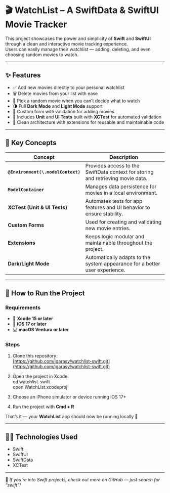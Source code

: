 # 🎬 WatchList – A SwiftData & SwiftUI Movie Tracker

This project showcases the power and simplicity of **Swift** and **SwiftUI** through a clean and interactive movie tracking experience.  
Users can easily manage their watchlist — adding, deleting, and even choosing random movies to watch.

---

## ✨ Features
- ✅ Add new movies directly to your personal watchlist  
- 🗑️ Delete movies from your list with ease  
- 🎲 Pick a random movie when you can’t decide what to watch  
- 🌗 Full **Dark Mode** and **Light Mode** support  
- 🧩 Custom form with validation for adding movies  
- 🧪 Includes **Unit** and **UI Tests** built with **XCTest** for automated validation  
- 🧼 Clean architecture with extensions for reusable and maintainable code  

---

## 🧠 Key Concepts

| Concept | Description |
|----------|-------------|
| **`@Environment(\.modelContext)`** | Provides access to the SwiftData context for storing and retrieving movie data. |
| **`ModelContainer`** | Manages data persistence for movies in a local environment. |
| **XCTest (Unit & UI Tests)** | Automates tests for app features and UI behavior to ensure stability. |
| **Custom Forms** | Used for creating and validating new movie entries. |
| **Extensions** | Keeps logic modular and maintainable throughout the project. |
| **Dark/Light Mode** | Automatically adapts to the system appearance for a better user experience. |

---

## 🚀 How to Run the Project

### Requirements
- 🧰 **Xcode 15 or later**
- 📱 **iOS 17 or later**
- 💻 **macOS Ventura or later**

### Steps
1. Clone this repository:  
   [https://github.com/igarasy/watchlist-swift.git](https://github.com/igarasy/watchlist-swift.git)

2. Open the project in Xcode:  
   cd watchlist-swift  
   open WatchList.xcodeproj

3. Choose an iPhone simulator or device running iOS 17+

4. Run the project with **Cmd + R**

That’s it — your **WatchList** app should now be running locally 🎉

---

## 🧑‍💻 Technologies Used
- Swift  
- SwiftUI  
- SwiftData  
- XCTest  

---

🎥 *If you’re into Swift projects, check out more on GitHub — just search for “swift”!*
